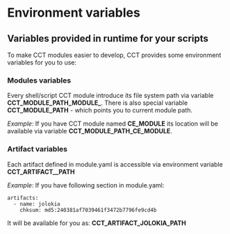 Environment variables
=====================

Variables provided in runtime for your scripts
----------------------------------------------

To make CCT modules easier to develop, CCT provides some environment variables for you to use:

### Modules variables

Every shell/script CCT module introduce its file system path via variable **CCT_MODULE_PATH_MODULE_<NAME>**. There is also special variable **CCT_MODULE_PATH** - which points you to current module path.

*Example*: If you have CCT module named **CE_MODULE** its location will be available via variable **CCT_MODULE_PATH_CE_MODULE**.

### Artifact variables

Each artifact defined in module.yaml is accessible via environment variable **CCT_ARTIFACT_<NAME>_PATH**

*Example*: If you have following section in module.yaml:

``` {.yaml}
artifacts:
  - name: jolokia
    chksum: md5:240381af7039461f3472b7796fe9cd4b
```
It will be available for you as: **CCT_ARTIFACT_JOLOKIA_PATH**
